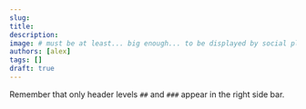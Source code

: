 ```yaml
---
slug:
title:
description:
image: # must be at least... big enough... to be displayed by social platforms, smallest that worked is 749x247
authors: [alex]
tags: []
draft: true
---
```


<!--truncate-->

Remember that only header levels `##` and `###` appear in the right side bar.
